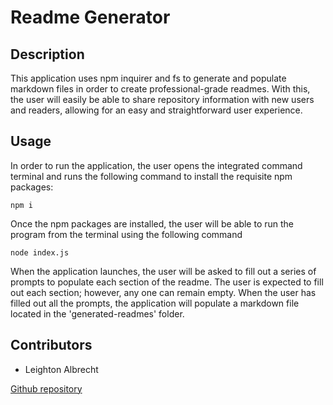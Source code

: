 # Readme Generator

## Description

This application uses npm inquirer and fs to generate and populate markdown files in order to create professional-grade readmes. With this, the user will easily be able to share repository information with new users and readers, allowing for an easy and straightforward user experience.

## Usage

In order to run the application, the user opens the integrated command terminal and runs the following command to install the requisite npm packages:

```
npm i
```

Once the npm packages are installed, the user will be able to run the program from the terminal using the following command

```
node index.js
```

When the application launches, the user will be asked to fill out a series of prompts to populate each section of the readme. The user is expected to fill out each section; however, any one can remain empty.
When the user has filled out all the prompts, the application will populate a markdown file located in the 'generated-readmes' folder.

## Contributors

* Leighton Albrecht

[Github repository](https://github.com/lbalbrecht/lba-readme-generator)